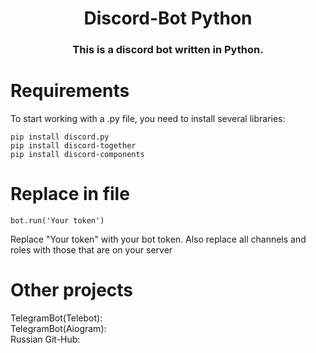 <h1 align="center">Discord-Bot Python 
<h3 align="center">This is a discord bot written in Python.</h3>
 
<h1 >Requirements</h1>
<p dir="auto">To start working with a .py file, you need to install several libraries:</p>
<pre class="notranslate">
<code>pip install discord.py</code>
<code>pip install discord-together</code>
<code>pip install discord-components</code>
</pre>
<h1>Replace in file</h1>
<pre class="notranslate"><code>bot.run('Your token')</code></pre>
 Replace "Your token" with your bot token.
 Also replace all channels and roles with those that are on your server
 
<h1>Other projects</h1>
 
 TelegramBot(Telebot):<br>
 TelegramBot(Aiogram):<br>
 Russian Git-Hub:<br>
 
